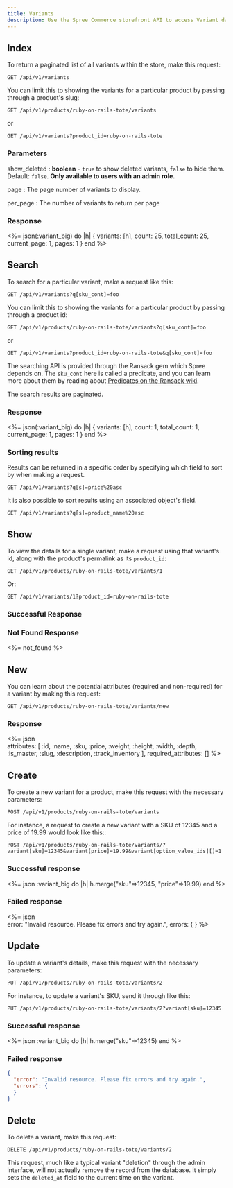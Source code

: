 ```yaml
---
title: Variants
description: Use the Spree Commerce storefront API to access Variant data.
---
```


## Index

To return a paginated list of all variants within the store, make this request:

```text
GET /api/v1/variants
```

You can limit this to showing the variants for a particular product by passing through a product's slug:

```text
GET /api/v1/products/ruby-on-rails-tote/variants
```

or

```text
GET /api/v1/variants?product_id=ruby-on-rails-tote
```

### Parameters

show_deleted
: **boolean** - `true` to show deleted variants, `false` to hide them. Default: `false`. **Only available to users with an admin role.**

page
: The page number of variants to display.

per_page
: The number of variants to return per page

### Response

<status code="200"></status>
<%= json(:variant_big) do |h|
{ variants: [h],
  count: 25,
  total_count: 25,
  current_page: 1,
  pages: 1 }
end %>

## Search

To search for a particular variant, make a request like this:

```text
GET /api/v1/variants?q[sku_cont]=foo
```

You can limit this to showing the variants for a particular product by passing through a product id:

```text
GET /api/v1/products/ruby-on-rails-tote/variants?q[sku_cont]=foo
```

or

```text
GET /api/v1/variants?product_id=ruby-on-rails-tote&q[sku_cont]=foo
```


The searching API is provided through the Ransack gem which Spree depends on. The `sku_cont` here is called a predicate, and you can learn more about them by reading about [Predicates on the Ransack wiki](https://github.com/ernie/ransack/wiki/Basic-Searching).

The search results are paginated.

### Response

<status code="200"></status>
<%= json(:variant_big) do |h|
 { variants: [h],
   count: 1,
   total_count: 1,
   current_page: 1,
   pages: 1 }
end %>

### Sorting results

Results can be returned in a specific order by specifying which field to sort by when making a request.

```text
GET /api/v1/variants?q[s]=price%20asc
```

It is also possible to sort results using an associated object's field.

```text
GET /api/v1/variants?q[s]=product_name%20asc
```

## Show

To view the details for a single variant, make a request using that variant\'s id, along with the product's permalink as its `product_id`:

```text
GET /api/v1/products/ruby-on-rails-tote/variants/1
```

Or:

```text
GET /api/v1/variants/1?product_id=ruby-on-rails-tote
```

### Successful Response

<status code="200"></status>
<json sample="variant"></json>

### Not Found Response

<%= not_found %>

## New

You can learn about the potential attributes (required and non-required) for a variant by making this request:

```text
GET /api/v1/products/ruby-on-rails-tote/variants/new
```

### Response

<status code="200"></status>
<%= json \
  attributes: [
    :id, :name, :sku, :price, :weight, :height,
    :width, :depth, :is_master, :slug, :description, :track_inventory
  ],
  required_attributes: []
 %>

## Create

<alert type="admin_only"></alert>

To create a new variant for a product, make this request with the necessary parameters:

```text
POST /api/v1/products/ruby-on-rails-tote/variants
```

For instance, a request to create a new variant with a SKU of 12345 and a price of 19.99 would look like this::

```text
POST /api/v1/products/ruby-on-rails-tote/variants/?variant[sku]=12345&variant[price]=19.99&variant[option_value_ids][]=1
```

### Successful response

<status code="201"></status>
<%= json :variant_big do |h|
    h.merge("sku"=>12345, "price"=>19.99)
end %>

### Failed response

<status code="422"></status>
<%= json \
  error: "Invalid resource. Please fix errors and try again.",
  errors: {
  }
%>

## Update

<alert type="admin_only"></alert>

To update a variant\'s details, make this request with the necessary parameters:

```text
PUT /api/v1/products/ruby-on-rails-tote/variants/2
```

For instance, to update a variant\'s SKU, send it through like this:

```text
PUT /api/v1/products/ruby-on-rails-tote/variants/2?variant[sku]=12345
```

### Successful response

<status code="201"></status>
<%= json :variant_big do |h|
  h.merge("sku"=>12345)
end %>

### Failed response

<status code="422"></status>
```json
{
  "error": "Invalid resource. Please fix errors and try again.",
  "errors": {
  }
}
```

## Delete

<alert type="admin_only"></alert>

To delete a variant, make this request:

```text
DELETE /api/v1/products/ruby-on-rails-tote/variants/2
```

This request, much like a typical variant \"deletion\" through the admin interface, will not actually remove the record from the database. It simply sets the `deleted_at` field to the current time on the variant.

<status code="204"></status>
